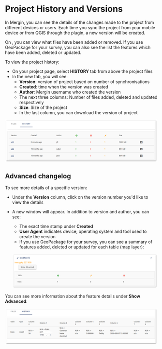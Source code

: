 # Project History and Versions

In Mergin, you can see the details of the changes made to the project from different devices or users. Each time you sync the project from your mobile device or from QGIS through the plugin, a new version will be created.

On <MainDomainNameLink />, you can view what files have been added or removed. If you use GeoPackage for your survey, you can also see the list the features which have been added, deleted or updated.

To view the project history:

- On your project page, select **HISTORY** tab from above the project files
- In the new tab, you will see:
  - **Version**: version of project based on number of synchronisations
  - **Created**: time when the version was created
  - **Author**: Mergin username who created the version
  - The next three columns: Number of files added, deleted and updated respectively
  - **Size**: Size of the project
  - In the last column, you can download the version of project

![history advanced](./web-history-2.png)

## Advanced changelog

To see more details of a specific version:
- Under the **Version** column, click on the version number you'd like to view the details
- A new window will appear. In addition to version and author, you can see:
  - The exact time stamp under **Created**
  - **User Agent** indicates device, operating system and tool used to create the version
  - If you use GeoPackage for your survey, you can see a summary of features added, deleted or updated for each table (map layer):

  ![history](./web-history.png)

You can see more information about the feature details under **Show Advanced**:

  ![history advanced](./web-history-advanced.png)
